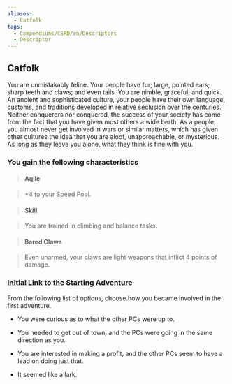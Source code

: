 ```yaml
---
aliases:
  - Catfolk
tags:
  - Compendiums/CSRD/en/Descriptors
  - Descriptor
---
```

    
## Catfolk      
You are unmistakably feline. Your people have fur; large, pointed ears; sharp teeth and claws; and even tails. You are nimble, graceful, and quick. An ancient and sophisticated culture, your people have their own language, customs, and traditions developed in relative seclusion over the centuries. Neither conquerors nor conquered, the success of your society has come from the fact that you have given most others a wide berth. As a people, you almost never get involved in wars or similar matters, which has given other cultures the idea that you are aloof, unapproachable, or mysterious. As long as they leave you alone, what they think is fine with you.    
### You gain the following characteristics      
> #### Agile    
> +4 to your Speed Pool.      
    
> #### Skill    
> You are trained in climbing and balance tasks.      
    
> #### Bared Claws    
> Even unarmed, your claws are light weapons that inflict 4 points of damage.      
    
### Initial Link to the Starting Adventure      
From the following list of options, choose how you became involved in the first adventure.      
- You were curious as to what the other PCs were up to.      
- You needed to get out of town, and the PCs were going in the same direction as you.      
- You are interested in making a profit, and the other PCs seem to have a lead on doing just that.      
- It seemed like a lark.  